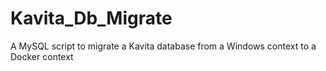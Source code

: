 # Kavita_Db_Migrate
A MySQL script to migrate a Kavita database from a Windows context to a Docker context
